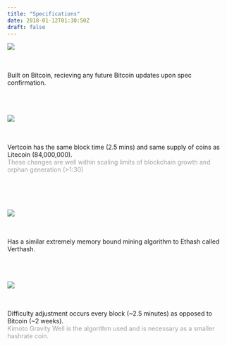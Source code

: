 ```yaml
---
title: "Specifications"
date: 2018-01-12T01:30:50Z
draft: false
---
```



<img src="../images/bitcoin.png">

<br><br>
Built on Bitcoin, recieving any future Bitcoin updates upon spec confirmation.
<br><br>
<br><br>


<img src="../images/litecoin.png">

<br><br>
Vertcoin has the same block time (2.5 mins) and same supply of coins as Litecoin (84,000,000).
<span style="opacity: 0.4; display: block;">These changes are well within scaling limits of blockchain growth and orphan generation (>1:30)</span>
<br><br>
<br><br>


<img src="../images/ethereum.png">

<br><br>
Has a similar extremely memory bound mining algorithm to Ethash called Verthash.
<br><br>
<br><br>

<img src="../images/kgw.png">

<br><br>
Difficulty adjustment occurs every block (~2.5 minutes) as opposed to Bitcoin (~2 weeks).
<span style="opacity: 0.4; display: block;">Kimoto Gravity Well is the algorithm used and is necessary as a smaller hashrate coin.</span>
<br><br>
<br><br>






